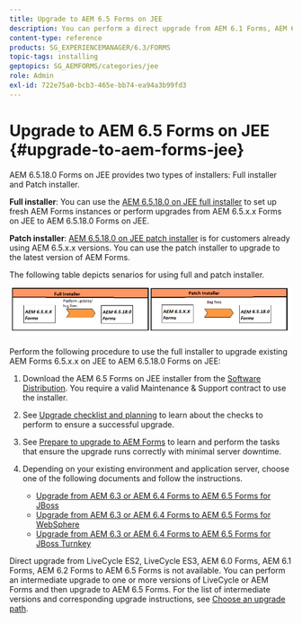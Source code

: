 ```yaml
---
title: Upgrade to AEM 6.5 Forms on JEE
description: You can perform a direct upgrade from AEM 6.1 Forms, AEM 6.2 Forms, and LiveCycle ES4 SP1 to AEM 6.3 Forms.
content-type: reference
products: SG_EXPERIENCEMANAGER/6.3/FORMS
topic-tags: installing
geptopics: SG_AEMFORMS/categories/jee
role: Admin
exl-id: 722e75a0-bcb3-465e-bb74-ea94a3b99fd3
---
```

# Upgrade to AEM 6.5 Forms on JEE {#upgrade-to-aem-forms-jee}

AEM 6.5.18.0 Forms on JEE provides two types of installers: Full installer and Patch installer.

**Full installer**: You can use the [AEM 6.5.18.0 on JEE full installer](https://experienceleague.adobe.com/docs/experience-manager-release-information/aem-release-updates/forms-updates/aem-forms-releases.html) to set up fresh AEM Forms instances or perform upgrades from AEM 6.5.x.x Forms on JEE to AEM 6.5.18.0 Forms on JEE.

**Patch installer**: [AEM 6.5.18.0 on JEE patch installer](https://experienceleague.adobe.com/docs/experience-manager-release-information/aem-release-updates/forms-updates/aem-forms-releases.html) is for customers already using AEM 6.5.x.x versions. You can use the patch installer to upgrade to the latest version of AEM Forms.

The following table depicts senarios for using full and patch installer.

![Full and Patch installer scenario](assets/full-and-patch-installer.png) 

Perform the following procedure to use the full installer to upgrade existing AEM Forms 6.5.x.x on JEE to AEM 6.5.18.0 Forms on JEE:

1. Download the AEM 6.5 Forms on JEE installer from the [Software Distribution](https://experience.adobe.com/#/downloads/content/software-distribution/en/aem.html). You require a valid Maintenance & Support contract to use the installer.
1. See [Upgrade checklist and planning](https://www.adobe.com/go/learn_aemforms_upgrade_checklist_65) to learn about the checks to perform to ensure a successful upgrade.
1. See [Prepare to upgrade to AEM Forms](https://www.adobe.com/go/learn_aemforms_prepareupgrade_65) to learn and perform the tasks that ensure the upgrade runs correctly with minimal server downtime.
1. Depending on your existing environment and application server, choose one of the following documents and follow the instructions.

    * [Upgrade from AEM 6.3 or AEM 6.4 Forms to AEM 6.5 Forms for JBoss](https://www.adobe.com/go/learn_aemforms_upgradeJBoss_65)
    * [Upgrade from AEM 6.3 or AEM 6.4 Forms to AEM 6.5 Forms for WebSphere](https://www.adobe.com/go/learn_aemforms_upgradeWebSphere_65)
    * [Upgrade from AEM 6.3 or AEM 6.4 Forms to AEM 6.5 Forms for JBoss Turnkey](https://www.adobe.com/go/learn_aemforms_upgradeTurnkey_65)

Direct upgrade from LiveCycle ES2, LiveCycle ES3, AEM 6.0 Forms, AEM 6.1 Forms, AEM 6.2 Forms to AEM 6.5 Forms is not available. You can perform an intermediate upgrade to one or more versions of LiveCycle or AEM Forms and then upgrade to AEM 6.5 Forms. For the list of intermediate versions and corresponding upgrade instructions, see [Choose an upgrade path](upgrade.md).
